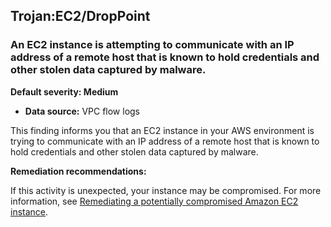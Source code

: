 Trojan:EC2/DropPoint
--------------------


### An EC2 instance is attempting to communicate with an IP address of a remote host that is known to hold credentials and other stolen data captured by malware.


**Default severity: Medium**


 * **Data source:** VPC flow logs

This finding informs you that an EC2 instance in your AWS environment is trying to communicate with an IP address of a remote host that is known to hold credentials and other stolen data captured by malware.


**Remediation recommendations:**


If this activity is unexpected, your instance may be compromised. For more information, see [Remediating a potentially compromised Amazon EC2 instance](https://docs.aws.amazon.com/guardduty/latest/ug/compromised-ec2.html).

